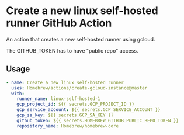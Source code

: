 # Create a new linux self-hosted runner GitHub Action

An action that creates a new self-hosted runner using gcloud.

The GITHUB_TOKEN has to have "public repo" access.

## Usage

```yaml
- name: Create a new linux self-hosted runner
  uses: Homebrew/actions/create-gcloud-instance@master
  with:
    runner_name: linux-self-hosted-1
    gcp_project_id: ${{ secrets.GCP_PROJECT_ID }}
    gcp_service_account: ${{ secrets.GCP_SERVICE_ACCOUNT }}
    gcp_sa_key: ${{ secrets.GCP_SA_KEY }}
    github_token: ${{ secrets.HOMEBREW_GITHUB_PUBLIC_REPO_TOKEN }}
    repository_name: Homebrew/homebrew-core
```
